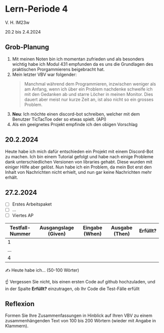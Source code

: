 # Lern-Periode 4
V. H. IM23w

20.2 bis 2.4.2024

## Grob-Planung

1. Mit meinen Noten bin ich momentan zufrieden und als besonders wichtig habe ich Modul 431 empfunden da es uns die Grundlagen des praktischen Prorgammierens beigebracht hat.
2. Mein letzter VBV war folgender:
   > Manchmal während dem Programmieren, inzwischen weniger als am Anfang, wenn ich über ein Problem nachdenke schweife ich mit den Gedanken ab und starre Löcher in meinen Monitor. Dies dauert aber meist nur kurze Zeit an, ist also nicht so ein grosses Problem.
4. **Neu**: Ich möchte einen discord-bot schreiben, welcher mit dem Benutzer TicTacToe oder so etwas spielt. (API)
5. Als ein geeignetes Projekt empfinde ich den obigen Vorschlag

## 20.2.2024

Heute habe ich mich dafür entschieden ein Projekt mit einem Discord-Bot zu machen. Ich bin einem Tutorial gefolgt und habe nach einige Probleme dank unterschiedlichen Versionen von libraries gehabt. Diese wurden mit einiger Hilfe aber gelöst. Nun habe ich ein Problem, da mein Bot erst den Inhalt von Nachrichten nicht erhielt, und nun gar keine Nachrichten mehr erhält.

## 27.2.2024

- [ ] Erstes Arbeitspaket
- [ ] ...
- [ ] Viertes AP

| Testfall-Nummer | Ausgangslage (Given) | Eingabe (When) | Ausgabe (Then) | Erfüllt? |
| --------------- | -------------------- | -------------- | -------------- | -------- |
| 1               |                      |                |                |          |
| ...             |                      |                |                |          |
| 4               |                      |                |                |          |

✍️ Heute habe ich... (50-100 Wörter)

☝️ Vergessen Sie nicht, bis einen ersten Code auf github hochzuladen, und in der Spalte **Erfüllt?** einzutragen, ob Ihr Code die Test-Fälle erfüllt



## Reflexion

Formen Sie Ihre Zusammenfassungen in Hinblick auf Ihren VBV zu einem zusammenhängenden Text von 100 bis 200 Wörtern (wieder mit Angabe in Klammern).
